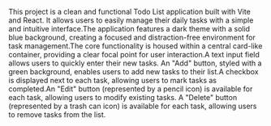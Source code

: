 This project is a clean and functional Todo List application built with Vite and React. It allows users to easily manage their daily tasks with a simple and intuitive interface.The application features a dark theme with a solid blue background, creating a focused and distraction-free environment for task management.The core functionality is housed within a central card-like container, providing a clear focal point for user interaction.A text input field allows users to quickly enter their new tasks. An "Add" button, styled with a green background, enables users to add new tasks to their list.A checkbox is displayed next to each task, allowing users to mark tasks as completed.An "Edit" button (represented by a pencil icon) is available for each task, allowing users to modify existing tasks. A "Delete" button (represented by a trash can icon) is available for each task, allowing users to remove tasks from the list.


